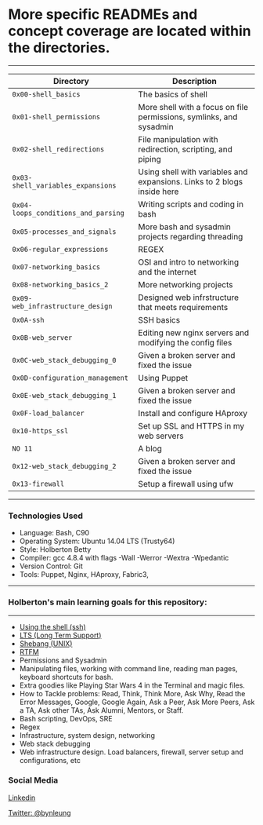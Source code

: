 # More specific READMEs and concept coverage are located within the directories.   

___  
|           Directory           | Description
|--------------------------------------------------|----------------------------------------------|
| `0x00-shell_basics` | The basics of shell |
| `0x01-shell_permissions` | More shell with a focus on file permissions, symlinks, and sysadmin |
| `0x02-shell_redirections`| File manipulation with redirection, scripting, and piping |
| `0x03-shell_variables_expansions` | Using shell with variables and expansions. Links to 2 blogs inside here |
| `0x04-loops_conditions_and_parsing` | Writing scripts and coding in bash |
| `0x05-processes_and_signals` | More bash and sysadmin projects regarding threading |
| `0x06-regular_expressions` | REGEX |
| `0x07-networking_basics` | OSI and intro to networking and the internet |
| `0x08-networking_basics_2	` | More networking projects |
| `0x09-web_infrastructure_design` | Designed web infrstructure that meets requirements |
| `0x0A-ssh` | SSH basics |
| `0x0B-web_server` | Editing new nginx servers and modifying the config files |
| `0x0C-web_stack_debugging_0` | Given a broken server and fixed the issue |
| `0x0D-configuration_management` | Using Puppet |
| `0x0E-web_stack_debugging_1` |  Given a broken server and fixed the issue |
| `0x0F-load_balancer` | Install and configure HAproxy |
| `0x10-https_ssl` | Set up SSL and HTTPS in my web servers |
| `NO 11` | A blog |
| `0x12-web_stack_debugging_2` | Given a broken server and fixed the issue |
| `0x13-firewall` | Setup a firewall using ufw |

___  

### Technologies Used

* Language: Bash, C90
* Operating System: Ubuntu 14.04 LTS (Trusty64)
* Style: Holberton Betty
* Compiler: gcc 4.8.4 with flags -Wall -Werror -Wextra -Wpedantic
* Version Control: Git
* Tools: Puppet, Nginx, HAproxy, Fabric3, 


---



### Holberton's main learning goals for this repository:  
___
* [Using the shell (ssh)](http://linuxcommand.org/lc3_learning_the_shell.php)  
* [LTS (Long Term Support)](https://wiki.ubuntu.com/LTS)  
* [Shebang (UNIX)](https://en.wikipedia.org/wiki/Shebang_%28Unix%29)  
* [RTFM](https://en.wikipedia.org/wiki/RTFM)  
* Permissions and Sysadmin  
* Manipulating files, working with command line, reading man pages, keyboard shortcuts for bash.  
* Extra goodies like Playing Star Wars 4 in the Terminal and magic files.  
* How to Tackle problems: Read, Think, Think More, Ask Why, Read the Error Messages, Google, Google Again, Ask a Peer, Ask More Peers, Ask a TA, Ask other TAs, Ask Alumni, Mentors, or Staff. 
* Bash scripting, DevOps, SRE
* Regex
* Infrastructure, system design, networking
* Web stack debugging
* Web infrastructure design. Load balancers, firewall, server setup and configurations, etc


### Social Media

[Linkedin](https://www.linkedin.com/in/bryanleung92/)

[Twitter: @bynleung](https://twitter.com/BynLeung)
